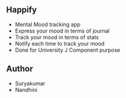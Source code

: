 ## Happify
- Mental Mood tracking app
- Express your mood in terms of journal
- Track your mood in terms of stats
- Notify each time to track your mood
- Done for University J Component purpose

## Author
- Suryakumar
- Nandhini
